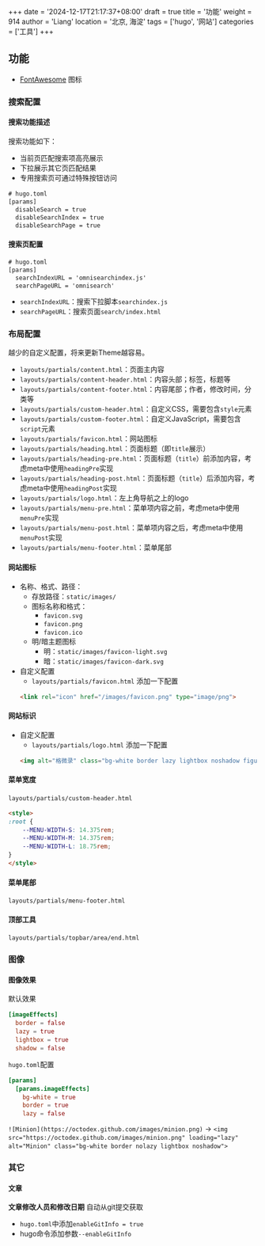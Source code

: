 +++
date = '2024-12-17T21:17:37+08:00'
draft = true
title = '功能'
weight = 914
author = 'Liang'
location = '北京, 海淀'
tags = ['hugo', '网站']
categories = ['工具']
+++

## 功能
* [FontAwesome](https://fontawesome.com/icons) 图标

### 搜索配置
#### 搜索功能描述
搜索功能如下：
* 当前页匹配搜索项高亮展示
* 下拉展示其它页匹配结果
* 专用搜索页可通过特殊按钮访问
```
# hugo.toml
[params]
  disableSearch = true
  disableSearchIndex = true
  disableSearchPage = true
```
#### 搜索页配置
```
# hugo.toml
[params]
  searchIndexURL = 'omnisearchindex.js'
  searchPageURL = 'omnisearch'
```
* `searchIndexURL`：搜索下拉脚本`searchindex.js`
* `searchPageURL`：搜索页面`search/index.html`



### 布局配置
越少的自定义配置，将来更新Theme越容易。
* `layouts/partials/content.html`：页面主内容
* `layouts/partials/content-header.html`：内容头部；标签，标题等
* `layouts/partials/content-footer.html`：内容尾部；作者，修改时间，分类等
* `layouts/partials/custom-header.html`：自定义CSS，需要包含`style`元素
* `layouts/partials/custom-footer.html`：自定义JavaScript，需要包含`script`元素
* `layouts/partials/favicon.html`：网站图标
* `layouts/partials/heading.html`：页面标题（即`title`展示）
* `layouts/partials/heading-pre.html`：页面标题（`title`）前添加内容，考虑meta中使用`headingPre`实现
* `layouts/partials/heading-post.html`：页面标题（`title`）后添加内容，考虑meta中使用`headingPost`实现
* `layouts/partials/logo.html`：左上角导航之上的logo
* `layouts/partials/menu-pre.html`：菜单项内容之前，考虑meta中使用`menuPre`实现
* `layouts/partials/menu-post.html`：菜单项内容之后，考虑meta中使用`menuPost`实现
* `layouts/partials/menu-footer.html`：菜单尾部

#### 网站图标
* 名称、格式、路径：
    * 存放路径：`static/images/`
    * 图标名称和格式：
        * `favicon.svg`
        * `favicon.png`
        * `favicon.ico`
    * 明/暗主题图标
        * 明：`static/images/favicon-light.svg`
        * 暗：`static/images/favicon-dark.svg`
* 自定义配置
    * `layouts/partials/favicon.html` 添加一下配置
    ```html
    <link rel="icon" href="/images/favicon.png" type="image/png">
    ```
#### 网站标识
* 自定义配置
    * `layouts/partials/logo.html` 添加一下配置
    ```html
    <img alt="格微录" class="bg-white border lazy lightbox noshadow figure-image" loading="lazy" src="static/images/logo.png" style="height: auto; width: 30px;">
    ```
#### 菜单宽度
`layouts/partials/custom-header.html` 
```html
<style>
:root {
    --MENU-WIDTH-S: 14.375rem;
    --MENU-WIDTH-M: 14.375rem;
    --MENU-WIDTH-L: 18.75rem;
}
</style>
```
#### 菜单尾部
`layouts/partials/menu-footer.html`

#### 顶部工具
`layouts/partials/topbar/area/end.html` 

### 图像
#### 图像效果
默认效果
```toml
[imageEffects]
  border = false
  lazy = true
  lightbox = true
  shadow = false
```
`hugo.toml`配置
```toml
[params]
  [params.imageEffects]
    bg-white = true
    border = true
    lazy = false
```
`![Minion](https://octodex.github.com/images/minion.png)` -> `<img src="https://octodex.github.com/images/minion.png" loading="lazy" alt="Minion" class="bg-white border nolazy lightbox noshadow">`


### 其它
#### 文章
**文章修改人员和修改日期** 自动从git提交获取
* `hugo.toml`中添加`enableGitInfo = true`
* hugo命令添加参数`--enableGitInfo`

